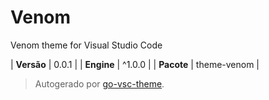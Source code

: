 # Venom

Venom theme for Visual Studio Code

| **Versão** | 0.0.1 |
| **Engine** | ^1.0.0 |
| **Pacote** | theme-venom |

> Autogerado por [go-vsc-theme](https://github.com/natalbu/go-vsc-theme).
